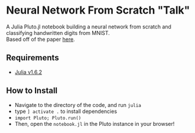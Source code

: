# Neural Network From Scratch "Talk"
A Julia Pluto.jl notebook building a neural network from scratch and classifying handwritten digits from MNIST. \
Based off of the paper [here](https://towardsdatascience.com/how-to-build-an-artificial-neural-network-from-scratch-in-julia-c839219b3ef8).


## Requirements
- [Julia v1.6.2](https://julialang.org/downloads/)

## How to Install
- Navigate to the directory of the code, and run `julia`
- type `] activate .` to install dependencies
- `import Pluto; Pluto.run()`
- Then, open the `notebook.jl` in the Pluto instance in your browser!
